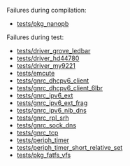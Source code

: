 Failures during compilation:
- [tests/pkg_nanopb](tests/pkg_nanopb/compilation.failed)

Failures during test:
- [tests/driver_grove_ledbar](tests/driver_grove_ledbar/test.failed)
- [tests/driver_hd44780](tests/driver_hd44780/test.failed)
- [tests/driver_my9221](tests/driver_my9221/test.failed)
- [tests/emcute](tests/emcute/test.failed)
- [tests/gnrc_dhcpv6_client](tests/gnrc_dhcpv6_client/test.failed)
- [tests/gnrc_dhcpv6_client_6lbr](tests/gnrc_dhcpv6_client_6lbr/test.failed)
- [tests/gnrc_ipv6_ext](tests/gnrc_ipv6_ext/test.failed)
- [tests/gnrc_ipv6_ext_frag](tests/gnrc_ipv6_ext_frag/test.failed)
- [tests/gnrc_ipv6_nib_dns](tests/gnrc_ipv6_nib_dns/test.failed)
- [tests/gnrc_rpl_srh](tests/gnrc_rpl_srh/test.failed)
- [tests/gnrc_sock_dns](tests/gnrc_sock_dns/test.failed)
- [tests/gnrc_tcp](tests/gnrc_tcp/test.failed)
- [tests/periph_timer](tests/periph_timer/test.failed)
- [tests/periph_timer_short_relative_set](tests/periph_timer_short_relative_set/test.failed)
- [tests/pkg_fatfs_vfs](tests/pkg_fatfs_vfs/test.failed)
